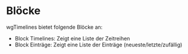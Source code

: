 # Blöcke

wgTimelines bietet folgende Blöcke an:

* Block Timelines: Zeigt eine Liste der Zeitreihen
* Block Einträge: Zeigt eine Liste der Einträge \(neueste/letzte/zufällig\)

